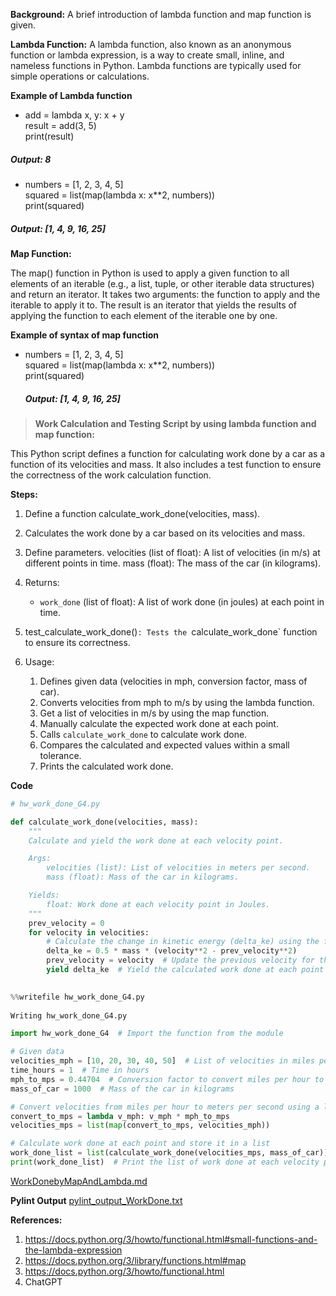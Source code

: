 **Background:**
A brief introduction of lambda function and map function is given.

**Lambda Function:**
A lambda function, also known as an anonymous function or lambda expression, is a way to create small, inline, and nameless functions in Python. Lambda functions are typically used for simple operations or calculations.


**Example of Lambda function**
- add = lambda x, y: x + y  
result = add(3, 5)  
print(result)
##### Output: 8  
- numbers = [1, 2, 3, 4, 5]  
squared = list(map(lambda x: x**2, numbers))  
print(squared)
##### Output: [1, 4, 9, 16, 25]  



**Map Function:**

The map() function in Python is used to apply a given function to all elements of an iterable (e.g., a list, tuple, or other iterable data structures) and return an iterator. It takes two arguments: the function to apply and the iterable to apply it to. The result is an iterator that yields the results of applying the function to each element of the iterable one by one.



**Example of syntax of map function**

- numbers = [1, 2, 3, 4, 5]  
  squared = list(map(lambda x: x**2, numbers))  
 print(squared)
  ##### Output: [1, 4, 9, 16, 25]



>**Work Calculation and Testing Script by using lambda function and map function:**

This Python script defines a function for calculating work done by a car as a function of its velocities and mass.
It also includes a test function to ensure the correctness of the work calculation function.


**Steps:**
1) Define a function calculate_work_done(velocities, mass).
2) Calculates the work done by a car based on its velocities and mass.
3) Define parameters.
   velocities (list of float): A list of velocities (in m/s) at different points in time.
   mass (float): The mass of the car (in kilograms).
4) Returns:
    - `work_done` (list of float): A list of work done (in joules) at each point in time.
5) test_calculate_work_done()`: Tests the `calculate_work_done` function to ensure its correctness.

6) Usage:
    1. Defines given data (velocities in mph, conversion factor, mass of car).
    2. Converts velocities from mph to m/s by using the lambda function.
    3. Get a list of velocities in m/s by using the map function.
    4. Manually calculate the expected work done at each point.
    5. Calls `calculate_work_done` to calculate work done.
    6. Compares the calculated and expected values within a small tolerance.
    7. Prints the calculated work done.


**Code**
```python
# hw_work_done_G4.py

def calculate_work_done(velocities, mass):
    """
    Calculate and yield the work done at each velocity point.

    Args:
        velocities (list): List of velocities in meters per second.
        mass (float): Mass of the car in kilograms.

    Yields:
        float: Work done at each velocity point in Joules.
    """
    prev_velocity = 0
    for velocity in velocities:
        # Calculate the change in kinetic energy (delta_ke) using the formula for kinetic energy
        delta_ke = 0.5 * mass * (velocity**2 - prev_velocity**2)
        prev_velocity = velocity  # Update the previous velocity for the next iteration
        yield delta_ke  # Yield the calculated work done at each point
     

%%writefile hw_work_done_G4.py
     
Writing hw_work_done_G4.py

import hw_work_done_G4  # Import the function from the module

# Given data
velocities_mph = [10, 20, 30, 40, 50]  # List of velocities in miles per hour
time_hours = 1  # Time in hours
mph_to_mps = 0.44704  # Conversion factor to convert miles per hour to meters per second
mass_of_car = 1000  # Mass of the car in kilograms

# Convert velocities from miles per hour to meters per second using a lambda function
convert_to_mps = lambda v_mph: v_mph * mph_to_mps
velocities_mps = list(map(convert_to_mps, velocities_mph))

# Calculate work done at each point and store it in a list
work_done_list = list(calculate_work_done(velocities_mps, mass_of_car))
print(work_done_list)  # Print the list of work done at each velocity point
```
[WorkDonebyMapAndLambda.md](https://github.com/sharmistharanit/23-Homework3G4/files/12807475/WorkDonebyMapAndLambda.md)

**Pylint Output**
[pylint_output_WorkDone.txt](https://github.com/sharmistharanit/23-Homework3G4/files/12810929/pylint_output_WorkDone.txt)

**References:**
1) https://docs.python.org/3/howto/functional.html#small-functions-and-the-lambda-expression
2) https://docs.python.org/3/library/functions.html#map
3) https://docs.python.org/3/howto/functional.html
4) ChatGPT
